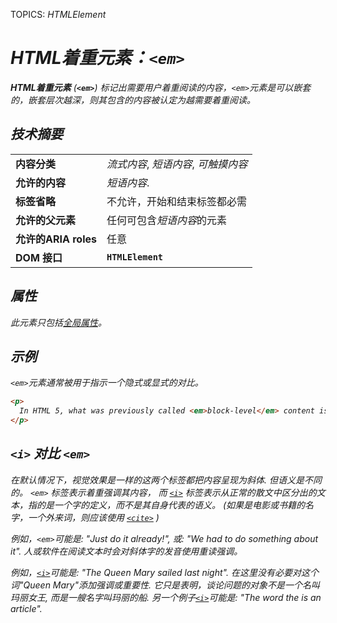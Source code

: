 TOPICS: <em>
        HTMLElement

# HTML着重元素：`<em>`

**HTML着重元素** (**`<em>`**) 标记出需要用户*着重阅读*的内容，`<em>`元素是可以*嵌套的*，嵌套层次越深，则其包含的内容被认定为越需要着重阅读。

## 技术摘要

|  |  |
| :-- | :-- |
| **内容分类** | *流式内容*, *短语内容*, *可触摸内容* |
| **允许的内容** | *短语内容*.|
| **标签省略** | 不允许，开始和结束标签都必需 |
| **允许的父元素** | 任何可包含*短语内容*的元素|
| **允许的ARIA roles** | 任意 |
| **DOM 接口** | **`HTMLElement`** |

## 属性

此元素只包括[全局属性](/zh-hans/webfrontend/HTML_Global_Attributes)。

## 示例

`<em>`元素通常被用于指示一个隐式或显式的对比。

```html
<p>
  In HTML 5, what was previously called <em>block-level</em> content is now called <em>flow</em> content.
</p>
```

## `<i>` 对比 `<em>`

在默认情况下，视觉效果是一样的这两个标签都把内容呈现为*斜体*. 但语义是不同的。 `<em>` 标签表示着重强调其内容，
而 *[`<i>`](/zh-hans/webfrontend/<i>)* 标签表示从正常的散文中区分出的文本，指的是一个字的定义，而不是其自身代表的语义。
(如果是电影或书籍的名字，一个外来词，则应该使用 *[`<cite>`](/zh-hans/webfrontend/<cite>)* )

例如，`<em>`可能是: "Just do it already!", 或: "We had to do something about it". 人或软件在阅读文本时会对斜体字的发音使用重读强调。

例如，[`<i>`](/zh-hans/webfrontend/<i>)可能是: "The Queen Mary sailed last night".
在这里没有必要对这个词"Queen Mary"添加强调或重要性. 它只是表明，谈论问题的对象不是一个名叫玛丽女王, 而是一艘名字叫玛丽的船.
另一个例子[`<i>`](/zh-hans/webfrontend/<i>)可能是: "The word the is an article".
